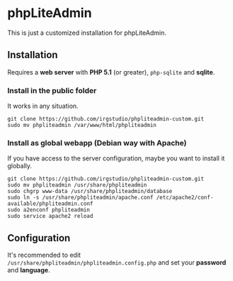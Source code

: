 # phpLiteAdmin

This is just a customized installation for phpLiteAdmin.

## Installation

Requires a **web server** with **PHP 5.1** (or greater), `php-sqlite` and **sqlite**.

### Install in the public folder

It works in any situation.

~~~~~~~~
git clone https://github.com/irgstudio/phpliteadmin-custom.git 
sudo mv phpliteadmin /var/www/html/phpliteadmin
~~~~~~~~

### Install as global webapp (Debian way with Apache)

If you have access to the server configuration, maybe you want to install it globally.

~~~~~~~~
git clone https://github.com/irgstudio/phpliteadmin-custom.git
sudo mv phpliteadmin /usr/share/phpliteadmin
sudo chgrp www-data /usr/share/phpliteadmin/database
sudo ln -s /usr/share/phpliteadmin/apache.conf /etc/apache2/conf-available/phpliteadmin.conf
sudo a2enconf phpliteadmin
sudo service apache2 reload
~~~~~~~~

## Configuration

It's recommended to edit `/usr/share/phpliteadmin/phpliteadmin.config.php` and set your **password** and **language**.
